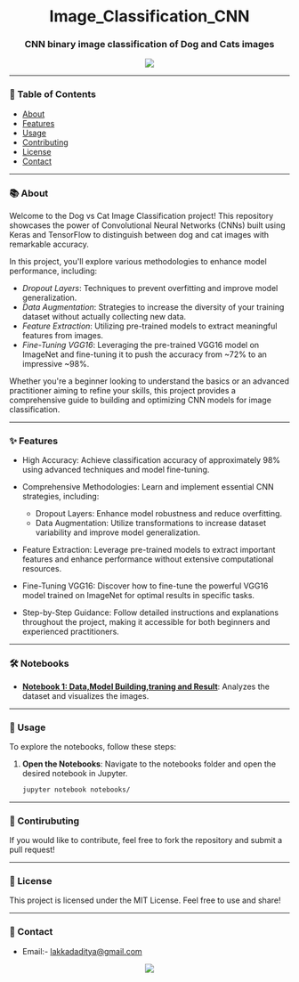 <h1 align="center">Image_Classification_CNN</h1>
<h3 align="center">CNN binary image classification of Dog and Cats images</h3>

<p align="center">
  <a href="https://www.kaggle.com/code/adityalakkad/dogs-vscats-imageclassifier">
    <img src="https://img.shields.io/badge/-Kaggle-20BEFF?style=for-the-badge&logo=Kaggle&logoColor=white">
  </a>
</p>

---

### 📖 Table of Contents

- [About](#about)
- [Features](#features)
- [Usage](#usage)
- [Contributing](#contributing)
- [License](#license)
- [Contact](#contact)

---

### 📚 About

Welcome to the Dog vs Cat Image Classification project! This repository showcases the power of Convolutional Neural Networks (CNNs) built using Keras and TensorFlow to distinguish between dog and cat images with remarkable accuracy.

In this project, you'll explore various methodologies to enhance model performance, including:

  - *Dropout Layers*: Techniques to prevent overfitting and improve model generalization.
  - *Data Augmentation*: Strategies to increase the diversity of your training dataset without actually collecting new data.
  - *Feature Extraction*: Utilizing pre-trained models to extract meaningful features from images.
  - *Fine-Tuning VGG16*: Leveraging the pre-trained VGG16 model on ImageNet and fine-tuning it to push the accuracy from ~72% to an impressive ~98%.
    
Whether you're a beginner looking to understand the basics or an advanced practitioner aiming to refine your skills, this project provides a comprehensive guide to building and optimizing CNN models for image classification.

---

### ✨ Features

- High Accuracy: Achieve classification accuracy of approximately 98% using advanced techniques and model fine-tuning.
  
- Comprehensive Methodologies: Learn and implement essential CNN strategies, including:
  - Dropout Layers: Enhance model robustness and reduce overfitting.
  - Data Augmentation: Utilize transformations to increase dataset variability and improve model generalization.
    
- Feature Extraction: Leverage pre-trained models to extract important features and enhance performance without extensive computational resources.

- Fine-Tuning VGG16: Discover how to fine-tune the powerful VGG16 model trained on ImageNet for optimal results in specific tasks.

- Step-by-Step Guidance: Follow detailed instructions and explanations throughout the project, making it accessible for both beginners and experienced practitioners.

---
### 🛠️ Notebooks

- **[Notebook 1: Data,Model Building,traning and Result](notebooks/Data_Exploration.ipynb)**: Analyzes the dataset and visualizes the images.

---

### 🚀 Usage

To explore the notebooks, follow these steps:

1. **Open the Notebooks**: Navigate to the notebooks folder and open the desired notebook in Jupyter.
   ```bash
   jupyter notebook notebooks/

---

### 🤝 Contirubuting

If you would like to contribute, feel free to fork the repository and submit a pull request!

---
### 🤝 License

This project is licensed under the MIT License. Feel free to use and share!

---

### 🤝 Contact

- Email:- lakkadaditya@gmail.com

<p align="center">
  <img src="https://img.shields.io/badge/Made%20with-Markdown-1f425f.svg">
</p>
